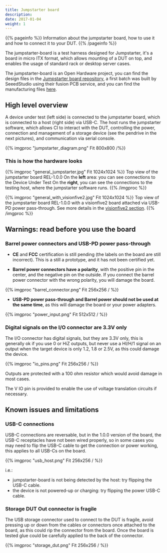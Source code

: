 ```yaml
---
title: Jumpstarter board
description:
date: 2017-01-04
weight: 1
---
```


{{% pageinfo %}}
Information about the jumpstarter board, how to use it and how to connect it to your DUT.
{{% /pageinfo %}}

The jumpstarter-board is a test harness designed for Jumpstarter, it's a board in micro ITX
format, which allows mounting of a DUT on top, and enables the usage of standard rack or desktop
server cases.

The jumpstarter-board is an Open Hardware project, you can find the design files in the
[Jumpstarter board repository](https://github.com/redhat-et/jumpstarter-board), a first batch
was built by SeeedStudio using their fusion PCB service, and you can find the manufacturing files
[here](https://github.com/redhat-et/jumpstarter-board/tree/main/hardware/manufacturing/1.0.0).

## High level overview
A device under test (left side) is connected to the jumpstarter board, which is connected to a
host (right side) via USB-C. The host runs the jumpstarter software, which allows CI to
interact with the DUT, controlling the power, connection and management of a storage device
(see the pendrive in the next pictures), and communication via serial console.

{{% imgproc "jumpstarter_diagram.png" Fit 800x800 /%}}

### This is how the hardware looks

{{% imgproc "general_jumpstarter.jpg" Fit 1024x1024 %}}
Top view of the jumpstarter board REL-1.0.0
On the **left** area: you can see connections to the Device Under Test
On the **right**, you can see the connections to the testing
host, where the jumpstarter software runs.
{{% /imgproc %}}

{{% imgproc "general_with_visionfive2.jpg" Fit 1024x1024 %}}
Top view of the jumpstarter board REL-1.0.0 with a visionfive2 board attached
via USB-PD power pass-through. See more details in the [visionfive2 section](visionfive2/).
{{% /imgproc %}}

## Warnings: read before you use the board

### Barrel power connectors and USB-PD power pass-through

* **CE** and **FCC** certification is still pending (the labels on the board are still incorrect). This is a still a prototype, and it has not been certified yet.

* **Barrel power connectors have a polarity**, with the positive pin in the center, and the negative pin on the outside. If you connect the barrel power connector with the wrong polarity, you will damage the board.

{{% imgproc "barrel_connector.png" Fit 256x256 / %}}

* **USB-PD power pass-through and Barrel power should not be used at the same time**, as this will damage the board or your power adapters.

{{% imgproc "power_input.png" Fit 512x512 / %}}

### Digital signals on the I/O connector are 3.3V only
The I/O connector has digital signals, but they are 3.3V only, this is generally ok if you use 0 or HiZ outputs,
but never use a HI/H/1 signal on an output when the target device is only 1.2, 1.8 or 2.5V, as this could damage the device.

{{% imgproc "io_pins.png" Fit 256x256 / %}}

Outputs are protected with a 100 ohm resistor which would avoid damage in most cases.

The V IO pin is provided to enable the use of voltage translation circuits if necessary.


## Known issues and limitations

### USB-C connections
USB-C connections are reversable, but in the 1.0.0 version of the board, the USB-C receptacles have not been wired properly, so in some cases you may need to flip the USB-C cable to get the connection or power working, this applies to all USB-Cs on the board.

{{% imgproc "usb_host.png" Fit 256x256 / %}}

i.e.:
 * jumpstarter-board is not being detected by the host: try flipping the USB-C cable.
 * the device is not powered-up or charging: try flipping the power USB-C cable.

### Storage DUT Out connector is fragile

The USB storage connector used to connect to the DUT is fragile, avoid pressing up or down
from the cables or connectors once attached to the board, as this could rip the connector
from the board. Once the board is tested glue could be carefully applied to the back of the connector.

{{% imgproc "storage_dut.png" Fit 256x256 / %}}



